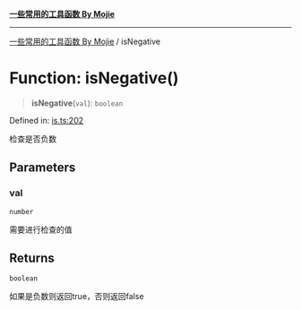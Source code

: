 [**一些常用的工具函数 By Mojie**](../README.md)

***

[一些常用的工具函数 By Mojie](../globals.md) / isNegative

# Function: isNegative()

> **isNegative**(`val`): `boolean`

Defined in: [is.ts:202](https://github.com/mojiefong/utils/blob/8d43a08c9cee3486bdce98ae9522c4a66e3c2c71/src/is.ts#L202)

检查是否负数

## Parameters

### val

`number`

需要进行检查的值

## Returns

`boolean`

如果是负数则返回true，否则返回false
